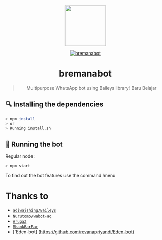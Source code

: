 <div align="center">
<img src="https://media.giphy.com/media/4dM1U76aAQ3dbE6bc3/giphy.gif" width="128" height="128"/>

<p align="center">
<a href="#"><img title="bremanabot" src="https://img.shields.io/badge/bremana BOT-green?colorA=%23ff0000&colorB=%23017e40&style=for-the-badge"></a>

# bremanabot

> Multipurpose WhatsApp bot using Baileys library!
> Baru Belajar
>

</div>


## 🔍 Installing the dependencies
```bash
> npm install
> or
> Running install.sh
```

## 🚀 Running the bot
Regular node:
```bash
> npm start
```
To find out the bot features use the command !menu


# Thanks to
* [`adiwajshing/Baileys`](https://github.com/adiwajshing/Baileys)
* [`Nurutomo/wabot-aq`](https://github.com/Nurutomo/wabot-aq)
* [`ArugaZ`](https://github.com/ArugaZ)
* [`MhankBarBar`](https://github.com/MhankBarBar)
* [`Eden-bot] (https://github.com/revanapriyandi/Eden-bot)



